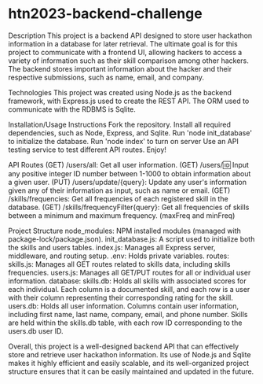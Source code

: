 # htn2023-backend-challenge
 
Description
This project is a backend API designed to store user hackathon information in a database for later retrieval. The ultimate goal is for this project to communicate with a frontend UI, allowing hackers to access a variety of information such as their skill comparison among other hackers. The backend stores important information about the hacker and their respective submissions, such as name, email, and company.

Technologies
This project was created using Node.js as the backend framework, with Express.js used to create the REST API. The ORM used to communicate with the RDBMS is Sqlite.

Installation/Usage Instructions
Fork the repository.
Install all required dependencies, such as Node, Express, and Sqlite.
Run 'node init_database' to initialize the database.
Run 'node index' to turn on server
Use an API testing service to test different API routes.
Enjoy!

API Routes
(GET) /users/all: Get all user information.
(GET) /users/:id: Input any positive integer ID number between 1-1000 to obtain information about a given user.
(PUT) /users/update/{query}: Update any user's information given any of their information as input, such as name or email.
(GET) /skills/frequencies: Get all frequencies of each registered skill in the database.
(GET) /skills/frequencyFilter{query}: Get all frequencies of skills between a minimum and maximum frequency. (maxFreq and minFreq)

Project Structure
node_modules: NPM installed modules (managed with package-lock/package.json).
init_database.js: A script used to initialize both the skills and users tables.
index.js: Manages all Express server, middleware, and routing setup.
.env: Holds private variables.
routes:
    skills.js: Manages all GET routes related to skills data, including skills frequencies.
    users.js: Manages all GET/PUT routes for all or individual user information.
database:
    skills.db: Holds all skills with associated scores for each individual. Each column is a documented skill, and each row is a user with their column representing their corresponding rating for the skill.
    users.db: Holds all user information. Columns contain user information, including first name, last name, company, email, and phone number. Skills are held within the skills.db table, with each row ID corresponding to the users.db user ID.


Overall, this project is a well-designed backend API that can effectively store and retrieve user hackathon information. Its use of Node.js and Sqlite makes it highly efficient and easily scalable, and its well-organized project structure ensures that it can be easily maintained and updated in the future.